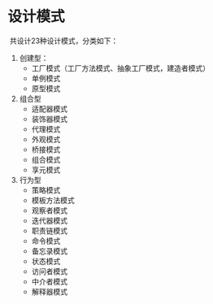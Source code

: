 # 设计模式

​	共设计23种设计模式，分类如下：

1. 创建型：
   * 工厂模式（工厂方法模式、抽象工厂模式，建造者模式）
   * 单例模式
   * 原型模式
2. 组合型
   * 适配器模式
   * 装饰器模式
   * 代理模式
   * 外观模式
   * 桥接模式
   * 组合模式
   * 享元模式
3. 行为型
   * 策略模式
   * 模板方法模式
   * 观察者模式
   * 迭代器模式
   * 职责链模式
   * 命令模式
   * 备忘录模式
   * 状态模式
   * 访问者模式
   * 中介者模式
   * 解释器模式

